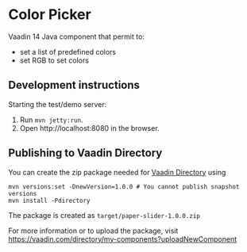 # Color Picker

Vaadin 14 Java component that permit to:
* set a list of predefined colors
* set RGB to set colors


## Development instructions

Starting the test/demo server:
1. Run `mvn jetty:run`.
2. Open http://localhost:8080 in the browser.


## Publishing to Vaadin Directory

You can create the zip package needed for [Vaadin Directory](https://vaadin.com/directory/) using
```
mvn versions:set -DnewVersion=1.0.0 # You cannot publish snapshot versions 
mvn install -Pdirectory
```

The package is created as `target/paper-slider-1.0.0.zip`

For more information or to upload the package, visit https://vaadin.com/directory/my-components?uploadNewComponent
